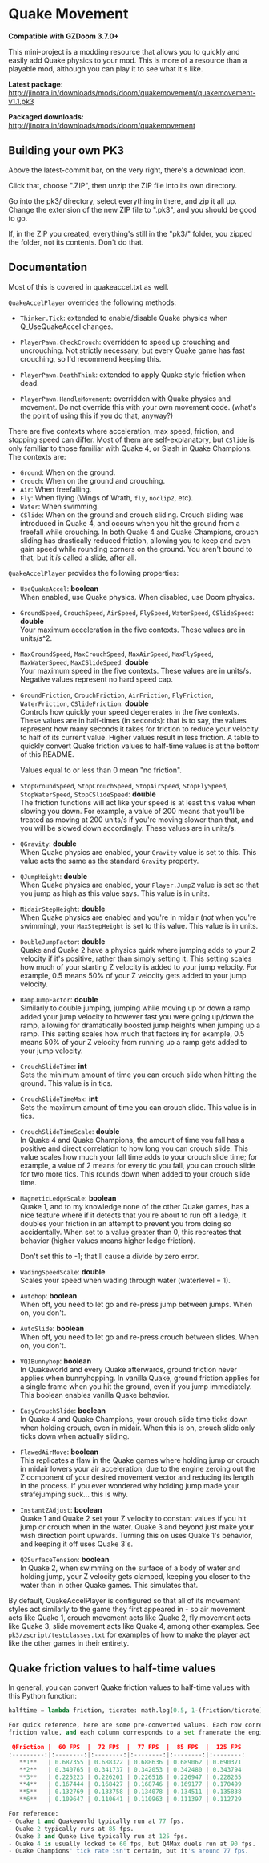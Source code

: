 # Quake Movement

**Compatible with GZDoom 3.7.0+**

This mini-project is a modding resource that allows you to quickly and easily add
Quake physics to your mod. This is more of a resource than a playable mod, although
you can play it to see what it's like.

**Latest package:** http://jinotra.in/downloads/mods/doom/quakemovement/quakemovement-v1.1.pk3

**Packaged downloads:** http://jinotra.in/downloads/mods/doom/quakemovement


## Building your own PK3

Above the latest-commit bar, on the very right, there's a download icon.

Click that, choose ".ZIP", then unzip the ZIP file into its own directory.

Go into the pk3/ directory, select everything in there, and zip it all up.
Change the extension of the new ZIP file to ".pk3", and you should be good to go.

If, in the ZIP you created, everything's still in the "pk3/" folder, you zipped
the folder, not its contents. Don't do that.


## Documentation

Most of this is covered in quakeaccel.txt as well.

`QuakeAccelPlayer` overrides the following methods:

- `Thinker.Tick`: extended to enable/disable Quake physics when Q_UseQuakeAccel changes.

- `PlayerPawn.CheckCrouch`: overridden to speed up crouching and uncrouching. Not strictly
  necessary, but every Quake game has fast crouching, so I'd recommend keeping this.

- `PlayerPawn.DeathThink`: extended to apply Quake style friction when dead.

- `PlayerPawn.HandleMovement`: overridden with Quake physics and movement. Do not override
  this with your own movement code. (what's the point of using this if you do that, anyway?)


There are five contexts where acceleration, max speed, friction, and stopping speed can differ.
Most of them are self-explanatory, but `CSlide` is only familiar to those familiar with Quake 4,
or Slash in Quake Champions. The contexts are:

- `Ground`: When on the ground.
- `Crouch`: When on the ground and crouching.
- `Air`: When freefalling.
- `Fly`: When flying (Wings of Wrath, `fly`, `noclip2`, etc).
- `Water`: When swimming.
- `CSlide`: When on the ground and crouch sliding. Crouch sliding was introduced in Quake 4,
  and occurs when you hit the ground from a freefall while crouching. In both Quake 4 and
  Quake Champions, crouch sliding has drastically reduced friction, allowing you to keep and
  even gain speed while rounding corners on the ground. You aren't bound to that, but it *is*
  called a slide, after all.


`QuakeAccelPlayer` provides the following properties:

- `UseQuakeAccel`: **boolean**  
    When enabled, use Quake physics. When disabled, use Doom physics.


- `GroundSpeed`, `CrouchSpeed`, `AirSpeed`, `FlySpeed`, `WaterSpeed`, `CSlideSpeed`: **double**  
    Your maximum acceleration in the five contexts. These values are in units/s^2.


- `MaxGroundSpeed`, `MaxCrouchSpeed`, `MaxAirSpeed`, `MaxFlySpeed`, `MaxWaterSpeed`, `MaxCSlideSpeed`: **double**  
    Your maximum speed in the five contexts. These values are in units/s.
    Negative values represent no hard speed cap.


- `GroundFriction`, `CrouchFriction`, `AirFriction`, `FlyFriction`, `WaterFriction`, `CSlideFriction`: **double**  
    Controls how quickly your speed degenerates in the five contexts. These values are
    in half-times (in seconds): that is to say, the values represent how many seconds it
    takes for friction to reduce your velocity to half of its current value. Higher values
    result in less friction. A table to quickly convert Quake friction values to half-time
    values is at the bottom of this README.  

    Values equal to or less than 0 mean "no friction".


- `StopGroundSpeed`, `StopCrouchSpeed`, `StopAirSpeed`, `StopFlySpeed`, `StopWaterSpeed`, `StopCSlideSpeed`: **double**  
    The friction functions will act like your speed is at least this value when slowing you down.
    For example, a value of 200 means that you'll be treated as moving at 200 units/s if you're
    moving slower than that, and you will be slowed down accordingly. These values are in units/s.


- `QGravity`: **double**  
    When Quake physics are enabled, your `Gravity` value is set to this. This value
    acts the same as the standard `Gravity` property.


- `QJumpHeight`: **double**  
    When Quake physics are enabled, your `Player.JumpZ` value is set so that you jump
    as high as this value says. This value is in units.


- `MidairStepHeight`: **double**  
    When Quake physics are enabled and you're in midair (*not* when you're swimming),
    your `MaxStepHeight` is set to this value. This value is in units.


- `DoubleJumpFactor`: **double**  
    Quake and Quake 2 have a physics quirk where jumping adds to your Z velocity if it's
    positive, rather than simply setting it. This setting scales how much of your starting
    Z velocity is added to your jump velocity. For example, 0.5 means 50% of your Z velocity
    gets added to your jump velocity.


- `RampJumpFactor`: **double**  
    Similarly to double jumping, jumping while moving up or down a ramp added your jump velocity
    to however fast you were going up/down the ramp, allowing for dramatically boosted jump heights
    when jumping up a ramp. This setting scales how much that factors in; for example, 0.5 means
    50% of your Z velocity from running up a ramp gets added to your jump velocity.


- `CrouchSlideTime`: **int**  
    Sets the minimum amount of time you can crouch slide when hitting the ground.
    This value is in tics.


- `CrouchSlideTimeMax`: **int**  
    Sets the maximum amount of time you can crouch slide. This value is in tics.


- `CrouchSlideTimeScale`: **double**  
    In Quake 4 and Quake Champions, the amount of time you fall has a positive and direct
    correlation to how long you can crouch slide. This value scales how much your fall time
    adds to your crouch slide time; for example, a value of 2 means for every tic you fall,
    you can crouch slide for two more tics. This rounds down when added to your crouch slide time.


- `MagneticLedgeScale`: **boolean**  
    Quake 1, and to my knowledge none of the other Quake games, has a nice feature where
    if it detects that you're about to run off a ledge, it doubles your friction in an
    attempt to prevent you from doing so accidentally. When set to a value greater than
    0, this recreates that behavior (higher values means higher ledge friction).
    
    Don't set this to -1; that'll cause a divide by zero error.

    
- `WadingSpeedScale`: **double**  
    Scales your speed when wading through water (waterlevel = 1).


- `Autohop`: **boolean**  
    When off, you need to let go and re-press jump between jumps. When on, you don't.


- `AutoSlide`: **boolean**  
    When off, you need to let go and re-press crouch between slides. When on, you don't.


- `VQ1Bunnyhop`: **boolean**  
    In Quakeworld and every Quake afterwards, ground friction never applies when bunnyhopping.
    In vanilla Quake, ground friction applies for a single frame when you hit the ground,
    even if you jump immediately. This boolean enables vanilla Quake behavior.


- `EasyCrouchSlide`: **boolean**  
    In Quake 4 and Quake Champions, your crouch slide time ticks down when holding crouch,
    even in midair. When this is on, crouch slide only ticks down when actually sliding.


- `FlawedAirMove`: **boolean**  
    This replicates a flaw in the Quake games where holding jump or crouch in midair lowers
    your air acceleration, due to the engine zeroing out the Z component of your desired
    movement vector and reducing its length in the process. If you ever wondered why
    holding jump made your strafejumping suck... this is why.


- `InstantZAdjust`: **boolean**  
    Quake 1 and Quake 2 set your Z velocity to constant values if you hit jump or crouch
    when in the water. Quake 3 and beyond just make your wish direction point upwards.
    Turning this on uses Quake 1's behavior, and keeping it off uses Quake 3's.


- `Q2SurfaceTension`: **boolean**  
    In Quake 2, when swimming on the surface of a body of water and holding jump, your
    Z velocity gets clamped, keeping you closer to the water than in other Quake games.
    This simulates that.


By default, QuakeAccelPlayer is configured so that all of its movement styles act similarly
to the game they first appeared in - so air movement acts like Quake 1, crouch movement acts
like Quake 2, fly movement acts like Quake 3, slide movement acts like Quake 4, among other
examples. See `pk3/zscript/testclasses.txt` for examples of how to make the player act like
the other games in their entirety.


## Quake friction values to half-time values

In general, you can convert Quake friction values to half-time values with this Python function:

```python
halftime = lambda friction, ticrate: math.log(0.5, 1-(friction/ticrate))/ticrate```

For quick reference, here are some pre-converted values. Each row corresponds to a Quake
friction value, and each column corresponds to a set framerate the engine's physics would be running at.

 QFriction |  60 FPS  |  72 FPS  |  77 FPS  |  85 FPS  |  125 FPS
:---------:|:--------:|:--------:|:--------:|:--------:|:--------:
   **1**   | 0.687355 | 0.688322 | 0.688636 | 0.689062 | 0.690371
   **2**   | 0.340765 | 0.341737 | 0.342053 | 0.342480 | 0.343794
   **3**   | 0.225223 | 0.226201 | 0.226518 | 0.226947 | 0.228265
   **4**   | 0.167444 | 0.168427 | 0.168746 | 0.169177 | 0.170499
   **5**   | 0.132769 | 0.133758 | 0.134078 | 0.134511 | 0.135838
   **6**   | 0.109647 | 0.110641 | 0.110963 | 0.111397 | 0.112729

For reference:
- Quake 1 and Quakeworld typically run at 77 fps.
- Quake 2 typically runs at 85 fps.
- Quake 3 and Quake Live typically run at 125 fps.
- Quake 4 is usually locked to 60 fps, but Q4Max duels run at 90 fps.
- Quake Champions' tick rate isn't certain, but it's around 77 fps.